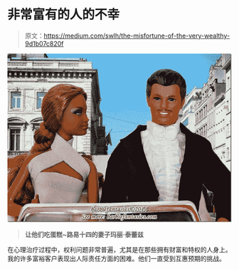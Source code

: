 # 非常富有的人的不幸

> 原文：<https://medium.com/swlh/the-misfortune-of-the-very-wealthy-9d1b07c820f>

![](img/30a3bccd3fef7eae9a4b034920ece102.png)

> **让他们吃蛋糕~路易十四的妻子玛丽·泰蕾兹**

在心理治疗过程中，权利问题非常普遍，尤其是在那些拥有财富和特权的人身上。我的许多富裕客户表现出人际责任方面的困难。他们一直受到互惠预期的挑战。